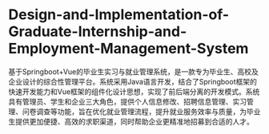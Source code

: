 # Design-and-Implementation-of-Graduate-Internship-and-Employment-Management-System
基于Springboot+Vue的毕业生实习与就业管理系统，是一款专为毕业生、高校及企业设计的综合性管理平台。系统采用Java语言开发，结合了Springboot框架的快速开发能力和Vue框架的组件化设计思想，实现了前后端分离的开发模式。系统具有管理员、学生和企业三大角色，提供个人信息修改、招聘信息管理、实习管理、问卷调查等功能，旨在优化就业管理流程，提升就业服务效率与质量，为毕业生提供更加便捷、高效的求职渠道，同时帮助企业更精准地招募到合适的人才。
